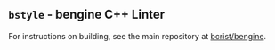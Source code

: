 ## `bstyle` - bengine C++ Linter
For instructions on building, see the main repository at
[bcrist/bengine](https://github.com/bcrist/bengine).
